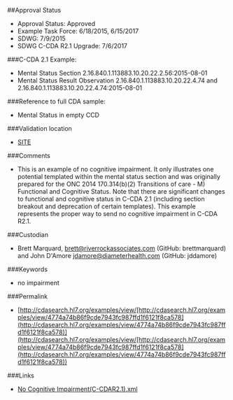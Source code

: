 ##Approval Status 

* Approval Status: Approved
* Example Task Force: 6/18/2015, 6/15/2017
* SDWG: 7/9/2015
* SDWG C-CDA R2.1 Upgrade: 7/6/2017

###C-CDA 2.1 Example: 

* Mental Status Section 2.16.840.1.113883.10.20.22.2.56:2015-08-01
* Mental Status Result Observation 2.16.840.1.113883.10.20.22.4.74 and 2.16.840.1.113883.10.20.22.4.74:2015-08-01

###Reference to full CDA sample:

* Mental Status in empty CCD

###Validation location

* [SITE](https://sitenv.org/c-cda-validator)


###Comments

* This is an example of no cognitive impairment. It only illustrates one potential templated within the mental status section and was originally prepared for the ONC 2014 170.314(b)(2) Transitions of care - M) Functional and Cognitive Status. Note that there are significant changes to functional and cognitive status in C-CDA 2.1 (including section breakout and deprecation of certain templates). This example represents the proper way to send no cognitive impairment in C-CDA R2.1. 

###Custodian

* Brett Marquard, brett@riverrockassociates.com (GitHub: brettmarquard) and John D'Amore jdamore@diameterhealth.com (GitHub: jddamore)

###Keywords

* no impairment





###Permalink 

* [http://cdasearch.hl7.org/examples/view/[http://cdasearch.hl7.org/examples/view/4774a74b86f9cde7943fc987ffd1f6121f8ca578](http://cdasearch.hl7.org/examples/view/4774a74b86f9cde7943fc987ffd1f6121f8ca578)](http://cdasearch.hl7.org/examples/view/[http://cdasearch.hl7.org/examples/view/4774a74b86f9cde7943fc987ffd1f6121f8ca578](http://cdasearch.hl7.org/examples/view/4774a74b86f9cde7943fc987ffd1f6121f8ca578))


###Links 

* [No Cognitive Impairment(C-CDAR2.1).xml](https://github.com/HL7/C-CDA-Examples/tree/master/Mental%20Status/No%20Cognitive%20Impairment/No%20Cognitive%20Impairment%28C-CDAR2.1%29.xml)
